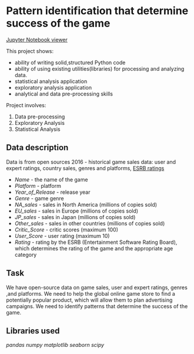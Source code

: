 # Pattern identification that determine success of the game

[Jupyter Notebook viewer](https://nbviewer.jupyter.org/github/abatomunkuev/Yandex_Practicum_DS_EN/blob/main/game_success_analysis/game_success_analysis.ipynb)

This project shows: 
- ability of writing solid,structured Python code 
- ability of using existing utilities(libraries) for processing and analyzing data.
- statistical analysis application
- exploratory analysis application
- analytical and data pre-processing skills

Project involves:
1. Data pre-processing
2. Exploratory Analysis
3. Statistical Analysis

## Data description

Data is from open sources 2016 - historical game sales data: user and expert ratings, country sales, genres and platforms, [ESRB ratings](https://en.wikipedia.org/wiki/Entertainment_Software_Rating_Board)

- *Name* - the name of the game
- *Platform* - platform
- *Year_of_Release* - release year
- *Genre* - game genre
- *NA_sales* - sales in North America (millions of copies sold)
- *EU_sales* - sales in Europe (millions of copies sold)
- *JP_sales* - sales in Japan (millions of copies sold)
- *Other_sales* - sales in other countries (millions of copies sold)
- *Critic_Score* - critic scores (maximum 100)
- *User_Score* - user rating (maximum 10)
- *Rating* - rating by the ESRB (Entertainment Software Rating Board), which determines the rating of the game and the appropriate age category

## Task

We have open-source data on game sales, user and expert ratings, genres ,and platforms. We need to help the global online game store to find a potentially popular product, which will allow them to plan advertising campaigns. We need to identify patterns that determine the success of the game.   


## Libraries used
*pandas*
*numpy*
*matplotlib*
*seaborn*
*scipy*

